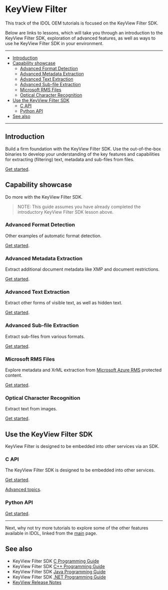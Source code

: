 # KeyView Filter

This track of the IDOL OEM tutorials is focused on the KeyView Filter SDK.  

Below are links to lessons, which will take you through an introduction to the KeyView Filter SDK, exploration of advanced features, as well as ways to use he KeyView Filter SDK in your environment.

---

- [Introduction](#introduction)
- [Capability showcase](#capability-showcase)
  - [Advanced Format Detection](#advanced-format-detection)
  - [Advanced Metadata Extraction](#advanced-metadata-extraction)
  - [Advanced Text Extraction](#advanced-text-extraction)
  - [Advanced Sub-file Extraction](#advanced-sub-file-extraction)
  - [Microsoft RMS Files](#microsoft-rms-files)
  - [Optical Character Recognition](#optical-character-recognition)
- [Use the KeyView Filter SDK](#use-the-keyview-filter-sdk)
  - [C API](#c-api)
  - [Python API](#python-api)
- [See also](#see-also)

---

## Introduction

Build a firm foundation with the KeyView Filter SDK.  Use the out-of-the-box binaries to develop your understanding of the key features and capabilities for extracting (filtering) text, metadata and sub-files from files.

[Get started](./introduction.md).

## Capability showcase

Do more with the KeyView Filter SDK.

> NOTE: This guide assumes you have already completed the introductory KeyView Filter SDK lesson above.

### Advanced Format Detection

Other examples of automatic format detection.

[Get started](./advanced_format_detection.md).

### Advanced Metadata Extraction

Extract additional document metadata like XMP and document restrictions.

[Get started](./advanced_metadata_extraction.md).

### Advanced Text Extraction 

Extract other forms of visible text, as well as hidden text.

[Get started](./advanced_text_extraction.md).

### Advanced Sub-file Extraction

Extract sub-files from various formats.

[Get started](./advanced_subfile_extraction.md).

### Microsoft RMS Files

Explore metadata and XrML extraction from [Microsoft Azure RMS](https://docs.microsoft.com/en-us/azure/information-protection/what-is-azure-rms) protected content.

[Get started](./rms.md).

### Optical Character Recognition

Extract text from images.

[Get started](./ocr.md).

## Use the KeyView Filter SDK

KeyView Filter is designed to be embedded into other services via an SDK.

### C API

The KeyView Filter SDK is designed to be embedded into other services.

[Get started](./programming_c.md).

[Advanced topics](./programming_c_advanced.md).

###  Python API

[Get started](./programming_python.md).

---

Next, why not try more tutorials to explore some of the other features available in IDOL, linked from the [main](../README.md#capability-showcase-examples) page.

## See also

- KeyView Filter SDK [C Programming Guide](https://www.microfocus.com/documentation/idol/IDOL_23_3/KeyviewFilterSDK_23.3_Documentation/Guides/html/c-programming/index.html)
- KeyView Filter SDK [C++ Programming Guide](https://www.microfocus.com/documentation/idol/IDOL_23_3/KeyviewFilterSDK_23.3_Documentation/Guides/html/cpp-programming/index.html)
- KeyView Filter SDK [Java Programming Guide](https://www.microfocus.com/documentation/idol/IDOL_23_3/KeyviewFilterSDK_23.3_Documentation/Guides/html/java-programming/index.html)
- KeyView Filter SDK [.NET Programming Guide](https://www.microfocus.com/documentation/idol/IDOL_23_3/KeyviewFilterSDK_23.3_Documentation/Guides/html/dotnet-programming/index.html)
- [KeyView Release Notes](https://www.microfocus.com/documentation/idol/IDOL_23_3/IDOLReleaseNotes_23.3_Documentation/idol/Content/_KeyView.htm)